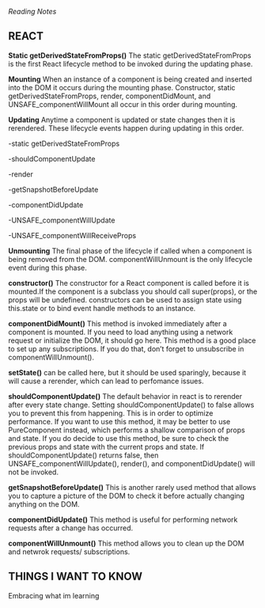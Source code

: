 *Reading Notes*

## REACT

**Static getDerivedStateFromProps()** The static getDerivedStateFromProps is the first React lifecycle method to be invoked during the updating phase.

**Mounting**
When an instance of a component is being created and inserted into the DOM it occurs during the mounting phase. Constructor, static getDerivedStateFromProps, render, componentDidMount, and UNSAFE_componentWillMount all occur in this order during mounting.

**Updating**
Anytime a component is updated or state changes then it is rerendered. These lifecycle events happen during updating in this order.

-static getDerivedStateFromProps 

-shouldComponentUpdate 

-render

-getSnapshotBeforeUpdate 

-componentDidUpdate

-UNSAFE_componentWillUpdate

-UNSAFE_componentWillReceiveProps

**Unmounting**
The final phase of the lifecycle if called when a component is being removed from the DOM. componentWillUnmount is the only lifecycle event during this phase.

**constructor()**
The constructor for a React component is called before it is mounted.If the component is a subclass you should call super(props), or the props will be undefined. constructors can be used to assign state using this.state or to bind event handle methods to an instance. 

**componentDidMount()**
This method is invoked immediately after a component is mounted. If you need to load anything using a network request or initialize the DOM, it should go here. This method is a good place to set up any subscriptions. If you do that, don’t forget to unsubscribe in componentWillUnmount().

**setState()** can be called here, but it should be used sparingly, because it will cause a rerender, which can lead to perfomance issues.

**shouldComponentUpdate()**
The default behavior in react is to rerender after every state change. Setting shouldComponentUpdate() to false allows you to prevent this from happening. This is in order to optimize performance. If you want to use this method, it may be better to use PureComponent instead, which performs a shallow comparison of props and state. If you do decide to use this method, be sure to check the previous props and state with the current props and state. If shouldComponentUpdate() returns false, then UNSAFE_componentWillUpdate(), render(), and componentDidUpdate() will not be invoked.

**getSnapshotBeforeUpdate()**
This is another rarely used method that allows you to capture a picture of the DOM to check it before actually changing anything on the DOM.

**componentDidUpdate()**
This method is useful for performing network requests after a change has occurred.

**componentWillUnmount()**
This method allows you to clean up the DOM and netwrok requests/ subscriptions.

## THINGS I WANT TO KNOW
Embracing what im learning

